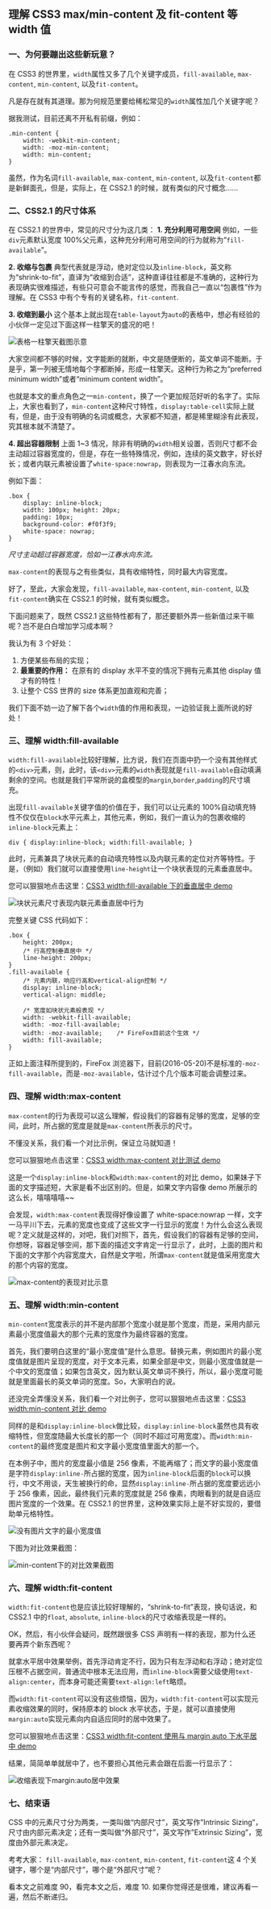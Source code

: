 ## 理解 CSS3 max/min-content 及 fit-content 等 width 值

### 一、为何要蹦出这些新玩意？

在 CSS3 的世界里，`width`属性又多了几个关键字成员，`fill-available`, `max-content`, `min-content`, 以及`fit-content`。

凡是存在就有其道理。那为何规范里要给稀松常见的`width`属性加几个关键字呢？

据我测试，目前还离不开私有前缀，例如：

```
.min-content {
    width: -webkit-min-content;
    width: -moz-min-content;
    width: min-content;
}
```

虽然，作为名词`fill-available`, `max-content`, `min-content`, 以及`fit-content`都是新鲜面孔，但是，实际上，在 CSS2.1 的时候，就有类似的尺寸概念……

### 二、CSS2.1 的尺寸体系

在 CSS2.1 的世界中，常见的尺寸分为这几类：
**1. 充分利用可用空间**
例如，一些`div`元素默认宽度 100%父元素，这种充分利用可用空间的行为就称为“`fill-available`”。

**2. 收缩与包裹**
典型代表就是浮动，绝对定位以及`inline-block`，英文称为“shrink-to-fit”，直译为“收缩到合适”，这种直译往往都是不准确的，这种行为表现确实很难描述，有些只可意会不能言传的感觉，而我自己一直以“包裹性”作为理解。在 CSS3 中有个专有的关键名称，`fit-content`.

**3. 收缩到最小**
这个基本上就出现在`table-layout`为`auto`的表格中，想必有经验的小伙伴一定见过下面这样一柱擎天的盛况的吧！

![表格一柱擎天截图示意](https://image.zhangxinxu.com/image/blog/201605/2016-05-19_231505.png)

大家空间都不够的时候，文字能断的就断，中文是随便断的，英文单词不能断。于是乎，第一列被无情地每个字都断掉，形成一柱擎天。这种行为称之为“preferred minimum width”或者“minimum content width”。

也就是本文的重点角色之一`min-content`，换了一个更加规范好听的名字了。实际上，大家也看到了，`min-content`这种尺寸特性，`display:table-cell`实际上就有，但是，由于没有明确的名词或概念，大家都不知道，都是稀里糊涂有此表现，究其根本就不清楚了。

**4. 超出容器限制**
上面 1~3 情况，除非有明确的`width`相关设置，否则尺寸都不会主动超过容器宽度的，但是，存在一些特殊情况，例如，连续的英文数字，好长好长；或者内联元素被设置了`white-space:nowrap`，则表现为一江春水向东流。

例如下面：

```
.box {
    display: inline-block;
    width: 100px; height: 20px;
    padding: 10px;
    background-color: #f0f3f9;
    white-space: nowrap;
}
```

_尺寸主动超过容器宽度，恰如一江春水向东流。_

`max-content`的表现与之有些类似，具有收缩特性，同时最大内容宽度。

好了，至此，大家会发现，`fill-available`, `max-content`, `min-content`, 以及`fit-content`确实在 CSS2.1 的时候，就有类似概念。

下面问题来了，既然 CSS2.1 这些特性都有了，那还要额外弄一些新值过来干嘛呢？岂不是白白增加学习成本啊？

我认为有 3 个好处：

1. 方便某些布局的实现；
2. **最重要的作用：** 在原有的 display 水平不变的情况下拥有元素其他 display 值才有的特性！
3. 让整个 CSS 世界的 size 体系更加直观和完善；

我们下面不妨一边了解下各个`width`值的作用和表现，一边验证我上面所说的好处！

### 三、理解 width:fill-available

`width:fill-available`比较好理解，比方说，我们在页面中扔一个没有其他样式的`<div>`元素，则，此时，该`<div>`元素的`width`表现就是`fill-available`自动填满剩余的空间。也就是我们平常所说的盒模型的`margin`,`border`,`padding`的尺寸填充。

出现`fill-available`关键字值的价值在于，我们可以让元素的 100%自动填充特性不仅仅在`block`水平元素上，其他元素，例如，我们一直认为的包裹收缩的`inline-block`元素上：

```
div { display:inline-block; width:fill-available; }
```

此时，元素兼具了块状元素的自动填充特性以及内联元素的定位对齐等特性。于是，（例如）我们就可以直接使用`line-height`让一个块状表现的元素垂直居中。

您可以狠狠地点击这里：[CSS3 width:fill-available 下的垂直居中 demo](https://www.zhangxinxu.com/study/201605/width-fill-available.html)

![块状元素尺寸表现内联元素垂直居中行为](https://image.zhangxinxu.com/image/blog/201605/2016-05-20_004332.png)

完整关键 CSS 代码如下：

```
.box {
    height: 200px;
    /* 行高控制垂直居中 */
    line-height: 200px;
}
.fill-available {
    /* 元素内联，响应行高和vertical-align控制 */
    display: inline-block;
    vertical-align: middle;

    /* 宽度如块状元素般表现 */
    width: -webkit-fill-available;
    width: -moz-fill-available;
    width: -moz-available;    /* FireFox目前这个生效 */
    width: fill-available;
}
```

正如上面注释所提到的，FireFox 浏览器下，目前(2016-05-20)不是标准的`-moz-fill-available`，而是`-moz-available`，估计过个几个版本可能会调整过来。

### 四、理解 width:max-content

`max-content`的行为表现可以这么理解，假设我们的容器有足够的宽度，足够的空间，此时，所占据的宽度是就是`max-content`所表示的尺寸。

不懂没关系，我们看一个对比示例，保证立马就知道！

您可以狠狠地点击这里：[CSS3 width:max-content 对比测试 demo](https://www.zhangxinxu.com/study/201605/width-max-content.html)

这是一个`display:inline-block`和`width:max-content`的对比 demo，如果妹子下面的文字描述短，大家是看不出区别的。但是，如果文字内容像 demo 所展示的这么长，嘻嘻嘻嘻~~

会发现，`width:max-content`表现得好像设置了 white-space:nowrap 一样，文字一马平川下去，元素的宽度也变成了这些文字一行显示的宽度！为什么会这么表现呢？定义就是这样的，对吧，我们对照下，首先，假设我们的容器有足够的空间，你想呀，容器足够空间，那下面的描述文字肯定一行显示了，此时，上面的图片和下面的文字那个内容宽度大，自然是文字啦，所谓`max-content`就是值采用宽度大的那个内容的宽度。

![max-content的表现对比示意](https://image.zhangxinxu.com/image/blog/201801/2018-01-10_005106.png)

### 五、理解 width:min-content

`min-content`宽度表示的并不是内部那个宽度小就是那个宽度，而是，采用内部元素最小宽度值最大的那个元素的宽度作为最终容器的宽度。

首先，我们要明白这里的“最小宽度值”是什么意思。替换元素，例如图片的最小宽度值就是图片呈现的宽度，对于文本元素，如果全部是中文，则最小宽度值就是一个中文的宽度值；如果包含英文，因为默认英文单词不换行，所以，最小宽度可能就是里面最长的英文单词的宽度。So，大家明白的说。

还没完全弄懂没关系，我们看一个对比例子，您可以狠狠地点击这里：[CSS3 width:min-content 对比 demo](http://www.zhangxinxu.com/study/201605/width-min-content.html)

同样的是和`display:inline-block`做比较，`display:inline-block`虽然也具有收缩特性，但宽度随最大长度长的那一个（同时不超过可用宽度）。而`width:min-content`的最终宽度是图片和文字最小宽度值里面大的那一个。

在本例子中，图片的宽度最小值是 256 像素，不能再缩了；而文字的最小宽度值是字符`display:inline-`所占据的宽度，因为`inline-block`后面的`block`可以换行，中文不用谈，天生被换行的命，显然`display:inline-`所占据的宽度要远远小于 256 像素，因此，最终我们元素的宽度就是 256 像素，肉眼看到的就是自适应图片宽度的一个效果。在 CSS2.1 的世界里，这种效果实际上是不好实现的，要借助单元格特性。

![没有图片文字的最小宽度值](https://image.zhangxinxu.com/image/blog/201605/2016-05-20_014028.png)

下图为对比效果截图：

![min-content下的对比效果截图](https://image.zhangxinxu.com/image/blog/201801/2018-01-10_005340.png)

### 六、理解 width:fit-content

`width:fit-content`也是应该比较好理解的，“shrink-to-fit”表现，换句话说，和 CSS2.1 中的`float`, `absolute`, `inline-block`的尺寸收缩表现是一样的。

OK，然后，有小伙伴会疑问，既然跟很多 CSS 声明有一样的表现，那为什么还要再弄个新东西呢？

就拿水平居中效果举例，首先浮动肯定不行，因为只有左浮动和右浮动；绝对定位压根不占据空间，普通流中根本无法应用，而`inline-block`需要父级使用`text-align:center`，而本身可能还需要`text-align:left`略烦。

而`width:fit-content`可以没有这些烦恼，因为，`width:fit-content`可以实现元素收缩效果的同时，保持原本的 block 水平状态，于是，就可以直接使用`margin:auto`实现元素向内自适应同时的居中效果了。

您可以狠狠地点击这里：[CSS3 width:fit-content 使用与 margin auto 下水平居中 demo](https://www.zhangxinxu.com/study/201605/width-fit-content.html)

结果，简简单单就居中了，也不要担心其他元素会跟在后面一行显示了：

![收缩表现下margin:auto居中效果](https://image.zhangxinxu.com/image/blog/201801/2018-01-10_005451.png)

### 七、结束语

CSS 中的元素尺寸分为两类，一类叫做“内部尺寸”，英文写作”Intrinsic Sizing”，尺寸由内部元素决定；还有一类叫做“外部尺寸”，英文写作”Extrinsic Sizing”，宽度由外部元素决定。

考考大家：
`fill-available`, `max-content`, `min-content`, `fit-content`这 4 个关键字，哪个是“内部尺寸”，哪个是“外部尺寸”呢？

看本文之前难度 90，看完本文之后，难度 10. 如果你觉得还是很难，建议再看一遍，然后不断递归。
